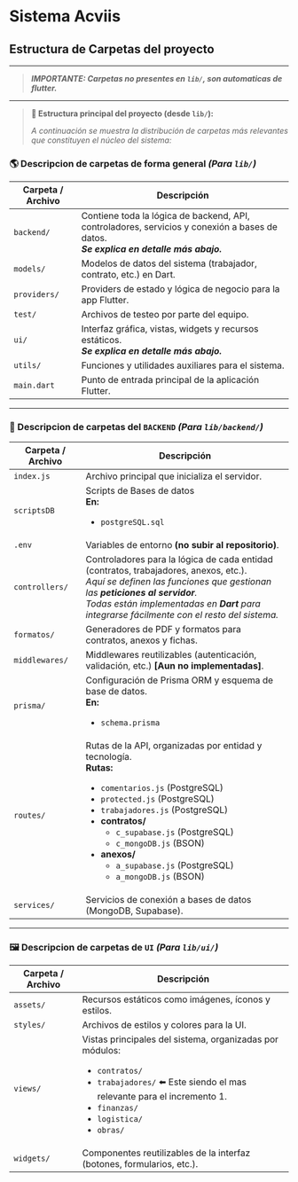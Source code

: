 # Sistema Acviis

## Estructura de Carpetas del proyecto
--- 
> _**IMPORTANTE: Carpetas no presentes en `lib/`, son automaticas de flutter.**_

--- 
> **📁 Estructura principal del proyecto (desde `lib/`):**
>
> _A continuación se muestra la distribución de carpetas más relevantes que constituyen el núcleo del sistema:_

### 🌎 Descripcion de carpetas de forma general _(Para `lib/`)_

<table>
  <thead>
    <tr>
      <th>Carpeta / Archivo</th>
      <th>Descripción</th>
    </tr>
  </thead>
  <tbody>
    <tr>
      <td><code>backend/</code></td>
      <td>
        Contiene toda la lógica de backend, API, controladores, servicios y conexión a bases de datos.<br>
        <strong><em>Se explica en detalle más abajo.</em></strong>
      </td>
    </tr>
    <tr>
      <td><code>models/</code></td>
      <td>Modelos de datos del sistema (trabajador, contrato, etc.) en Dart.</td>
    </tr>
    <tr>
      <td><code>providers/</code></td>
      <td>Providers de estado y lógica de negocio para la app Flutter.</td>
    </tr>
    <tr>
      <td><code>test/</code></td>
      <td>Archivos de testeo por parte del equipo.</td>
    </tr>
    <tr>
      <td><code>ui/</code></td>
      <td>
        Interfaz gráfica, vistas, widgets y recursos estáticos.<br>
        <strong><em>Se explica en detalle más abajo.</em></strong>
      </td>
    </tr>
    <tr>
      <td><code>utils/</code></td>
      <td>Funciones y utilidades auxiliares para el sistema.</td>
    </tr>
    <tr>
      <td><code>main.dart</code></td>
      <td>Punto de entrada principal de la aplicación Flutter.</td>
    </tr>
  </tbody>
</table>

---

### 🛜 Descripcion de carpetas del **`BACKEND`** _(Para `lib/backend/`)_

<table>
  <thead>
    <tr>
      <th>Carpeta / Archivo</th>
      <th>Descripción</th>
    </tr>
  </thead>
  <tbody>
    <tr>
      <td><code>index.js</code></td>
      <td>Archivo principal que inicializa el servidor.</td>
    </tr>
    <tr>
      <td><code>scriptsDB</code></td>
      <td>Scripts de Bases de datos<br>
        <b>En:</b>
        <ul>
          <li><code>postgreSQL.sql</code></li>
        </ul>
      </td>
    </tr>
    <tr>
      <td><code>.env</code></td>
      <td>Variables de entorno <strong>(no subir al repositorio)</strong>.</td>
    </tr>
    <tr>
      <td><code>controllers/</code></td>
      <td>
        Controladores para la lógica de cada entidad (contratos, trabajadores, anexos, etc.).<br>
        <em>
          Aquí se definen las funciones que gestionan las <strong>peticiones al servidor</strong>.<br>
          Todas están implementadas en <strong>Dart</strong> para integrarse fácilmente con el resto del sistema.
        </em>
      </td>
    </tr>
    <tr>
      <td><code>formatos/</code></td>
      <td>Generadores de PDF y formatos para contratos, anexos y fichas.</td>
    </tr>
    <tr>
      <td><code>middlewares/</code></td>
      <td>Middlewares reutilizables (autenticación, validación, etc.) <strong>[Aun no implementadas]</strong>.</td>
    </tr>
    <tr>
      <td><code>prisma/</code></td>
      <td>Configuración de Prisma ORM y esquema de base de datos.<br>
      <b>En:</b>
      <ul>
        <li><code>schema.prisma</code></li>
      </ul>
      </td>
    </tr>
    <tr>
      <td><code>routes/</code></td>
      <td>
        Rutas de la API, organizadas por entidad y tecnología.<br>
        <b>Rutas:</b>
        <ul>
          <li><code>comentarios.js</code> (PostgreSQL) </li>
          <li><code>protected.js</code> (PostgreSQL) </li>
          <li><code>trabajadores.js</code> (PostgreSQL) </li>
          <li>
            <b>contratos/</b>
            <ul>
              <li><code>c_supabase.js</code> (PostgreSQL) </li>
              <li><code>c_mongoDB.js</code> (BSON) </li>
            </ul>
          </li>
          <li>
            <b>anexos/</b>
            <ul>
              <li><code>a_supabase.js</code> (PostgreSQL) </li>
              <li><code>a_mongoDB.js</code> (BSON) </li>
            </ul>
          </li>
        </ul>
      </td>
    </tr>
    <tr>
      <td><code>services/</code></td>
      <td>Servicios de conexión a bases de datos (MongoDB, Supabase).</td>
    </tr>
  </tbody>
</table>

---

### 🖼️ Descripcion de carpetas de **`UI`** _(Para `lib/ui/`)_

<table>
  <thead>
    <tr>
      <th>Carpeta / Archivo</th>
      <th>Descripción</th>
    </tr>
  </thead>
  <tbody>
    <tr>
      <td><code>assets/</code></td>
      <td>Recursos estáticos como imágenes, íconos y estilos.</td>
    </tr>
    <tr>
      <td><code>styles/</code></td>
      <td>Archivos de estilos y colores para la UI.</td>
    </tr>
    <tr>
      <td><code>views/</code></td>
      <td>Vistas principales del sistema, organizadas por módulos:<br>
        <ul>
          <li><code>contratos/</code></li>
          <li><code>trabajadores/</code> ⬅️ Este siendo el mas relevante para el incremento 1.</li>
          <li><code>finanzas/</code></li>
          <li><code>logistica/</code></li>
          <li><code>obras/</code></li>
        </ul>
      </td>
    </tr>
    <tr>
      <td><code>widgets/</code></td>
      <td>Componentes reutilizables de la interfaz (botones, formularios, etc.).</td>
    </tr>
  </tbody>
</table>
